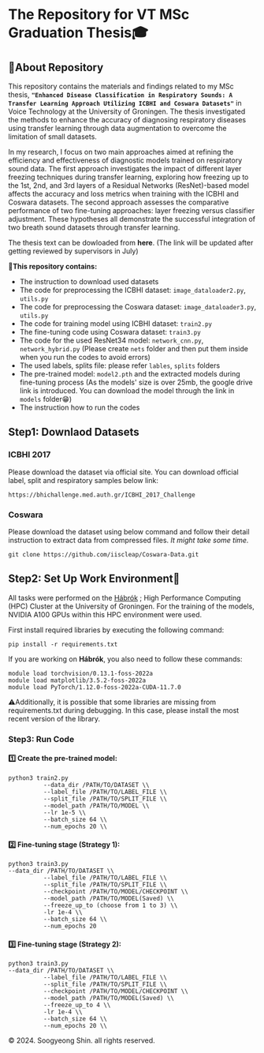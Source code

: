 # The Repository for VT MSc Graduation Thesis🎓
## 📂About Repository
This repository contains the materials and findings related to my MSc thesis, **`"Enhanced Disease Classification in Respiratory Sounds: A Transfer Learning Approach Utilizing ICBHI and Coswara Datasets"`** in Voice Technology at the University of Groningen. The thesis investigated the methods to enhance the accuracy of diagnosing respiratory diseases using transfer learning through data augmentation to overcome the limitation of small datasets. 

In my research, I focus on two main approaches aimed at refining the efficiency and effectiveness of diagnostic models trained on respiratory sound data. The first approach investigates the impact of different layer freezing techniques during transfer learning, exploring how freezing up to the 1st, 2nd, and 3rd layers of a Residual Networks (ResNet)-based model affects the accuracy and loss metrics when training with the ICBHI and Coswara datasets. 
The second approach assesses the comparative performance of two fine-tuning approaches: layer freezing versus classifier adjustment. These hypotheses all demonstrate the successful integration of two breath sound datasets through transfer learning.

The thesis text can be dowloaded from **here**. (The link will be updated after getting reviewed by supervisors in July)


📌**This repository contains:**
- The instruction to download used datasets
- The code for preprocessing the ICBHI dataset: `image_dataloader2.py`, `utils.py`
- The code for preprocessing the Coswara dataset: `image_dataloader3.py`, `utils.py`
- The code for training model using ICBHI dataset: `train2.py`
- The fine-tuning code using Coswara dataset: `train3.py`
- The code for the used ResNet34 model: `network_cnn.py`, `network_hybrid.py` (Please create `nets` folder and then put them inside when you run the codes to avoid errors)
- The used labels, splits file: please refer `lables`, `splits` folders
- The pre-trained model: `model2.pth` and the extracted models during fine-tuning process (As the models' size is over 25mb, the google drive link is introduced. You can download the model through the link in `models` folder😁)
- The instruction how to run the codes

  

## Step1: Downlaod Datasets
### ICBHI 2017 
Please download the dataset via official site.
You can download official label, split and respiratory samples below link:

```
https://bhichallenge.med.auth.gr/ICBHI_2017_Challenge
```


### Coswara
Please download the dataset using below command and follow their detail instruction to extract data from compressed files.
_It might take some time._

```
git clone https://github.com/iiscleap/Coswara-Data.git
```

## Step2: Set Up Work Environment🔨
All tasks were performed on the [Hábrók](https://www.rug.nl/society-business/centre-for-information-technology/research/services/hpc/facilities/habrok-hpc-cluster?lang=en)
; High Performance Computing (HPC) Cluster at the University of Groningen. For the training of the models, NVIDIA A100 GPUs within this HPC environment were used. 

First install required libraries by executing the following command:
```
pip install -r requirements.txt
```

If you are working on **Hábrók**, you also need to follow these commands:

```
module load torchvision/0.13.1-foss-2022a
module load matplotlib/3.5.2-foss-2022a
module load PyTorch/1.12.0-foss-2022a-CUDA-11.7.0
```

⚠️Additionally, it is possible that some libraries are missing from requirements.txt during debugging. In this case, please install the most recent version of the library.


### Step3: Run Code

#### 1️⃣ Create the pre-trained model:

```
python3 train2.py
          --data_dir /PATH/TO/DATASET \\
          --label_file /PATH/TO/LABEL_FILE \\
          --split_file /PATH/TO/SPLIT_FILE \\
          --model_path /PATH/TO/MODEL \\
          --lr 1e-5 \\
          --batch_size 64 \\
          --num_epochs 20 \\
```

#### 2️⃣ Fine-tuning stage (Strategy 1):
```
python3 train3.py
--data_dir /PATH/TO/DATASET \\
          --label_file /PATH/TO/LABEL_FILE \\
          --split_file /PATH/TO/SPLIT_FILE \\
          --checkpoint /PATH/TO/MODEL/CHECKPOINT \\
          --model_path /PATH/TO/MODEL(Saved) \\
          --freeze_up_to (choose from 1 to 3) \\
          -lr 1e-4 \\
          --batch_size 64 \\
          --num_epochs 20
```

#### 3️⃣ Fine-tuning stage (Strategy 2):

```
python3 train3.py
--data_dir /PATH/TO/DATASET \\
          --label_file /PATH/TO/LABEL_FILE \\
          --split_file /PATH/TO/SPLIT_FILE \\
          --checkpoint /PATH/TO/MODEL/CHECKPOINT \\
          --model_path /PATH/TO/MODEL(Saved) \\
          --freeze_up_to 4 \\
          -lr 1e-4 \\
          --batch_size 64 \\
          --num_epochs 20 \\
```

© 2024. Soogyeong Shin. all rights reserved.
